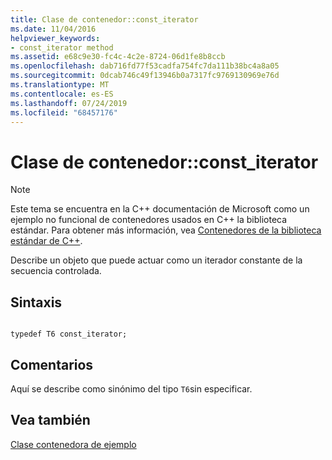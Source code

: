 ```yaml
---
title: Clase de contenedor::const_iterator
ms.date: 11/04/2016
helpviewer_keywords:
- const_iterator method
ms.assetid: e68c9e30-fc4c-4c2e-8724-06d1fe8b8ccb
ms.openlocfilehash: dab716fd77f53cadfa754fc7da111b38bc4a8a05
ms.sourcegitcommit: 0dcab746c49f13946b0a7317fc9769130969e76d
ms.translationtype: MT
ms.contentlocale: es-ES
ms.lasthandoff: 07/24/2019
ms.locfileid: "68457176"
---
```

# <a name="container-classconstiterator"></a>Clase de contenedor::const_iterator

> [!NOTE]
> Este tema se encuentra en la C++ documentación de Microsoft como un ejemplo no funcional de contenedores usados en C++ la biblioteca estándar. Para obtener más información, vea [Contenedores de la biblioteca estándar de C++](../standard-library/stl-containers.md).

Describe un objeto que puede actuar como un iterador constante de la secuencia controlada.

## <a name="syntax"></a>Sintaxis

```

typedef T6 const_iterator;
```

## <a name="remarks"></a>Comentarios

Aquí se describe como sinónimo del tipo `T6`sin especificar.

## <a name="see-also"></a>Vea también

[Clase contenedora de ejemplo](../standard-library/sample-container-class.md)
